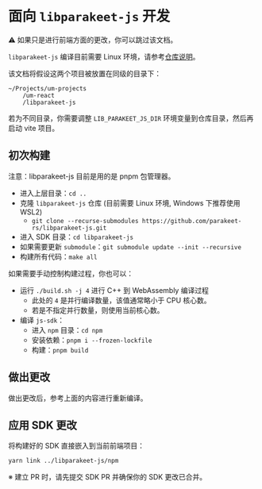 # 面向 `libparakeet-js` 开发

⚠️ 如果只是进行前端方面的更改，你可以跳过该文档。

`libparakeet-js` 编译目前需要 Linux 环境，请参考[仓库说明][libparakeet-js-doc]。

该文档将假设这两个项目被放置在同级的目录下：

```text
~/Projects/um-projects
    /um-react
    /libparakeet-js
```

若为不同目录，你需要调整 `LIB_PARAKEET_JS_DIR` 环境变量到仓库目录，然后再启动 vite 项目。

[libparakeet-js-doc]: https://github.com/parakeet-rs/libparakeet-js/blob/main/README.MD

## 初次构建

注意：libparakeet-js 目前是用的是 pnpm 包管理器。

- 进入上层目录：`cd ..`
- 克隆 `libparakeet-js` 仓库 (目前需要 Linux 环境, Windows 下推荐使用 WSL2)
  - `git clone --recurse-submodules https://github.com/parakeet-rs/libparakeet-js.git`
- 进入 SDK 目录：`cd libparakeet-js`
- 如果需要更新 `submodule`：`git submodule update --init --recursive`
- 构建所有代码：`make all`

如果需要手动控制构建过程，你也可以：

- 运行 `./build.sh -j 4` 进行 C++ 到 WebAssembly 编译过程
  - 此处的 `4` 是并行编译数量，该值通常略小于 CPU 核心数。
  - 若是不指定并行数量，则使用当前核心数。
- 编译 `js-sdk`：
  - 进入 `npm` 目录：`cd npm`
  - 安装依赖：`pnpm i --frozen-lockfile`
  - 构建：`pnpm build`

## 做出更改

做出更改后，参考上面的内容进行重新编译。

## 应用 SDK 更改

将构建好的 SDK 直接嵌入到当前前端项目：

```sh
yarn link ../libparakeet-js/npm
```

※ 建立 PR 时，请先提交 SDK PR 并确保你的 SDK 更改已合并。
